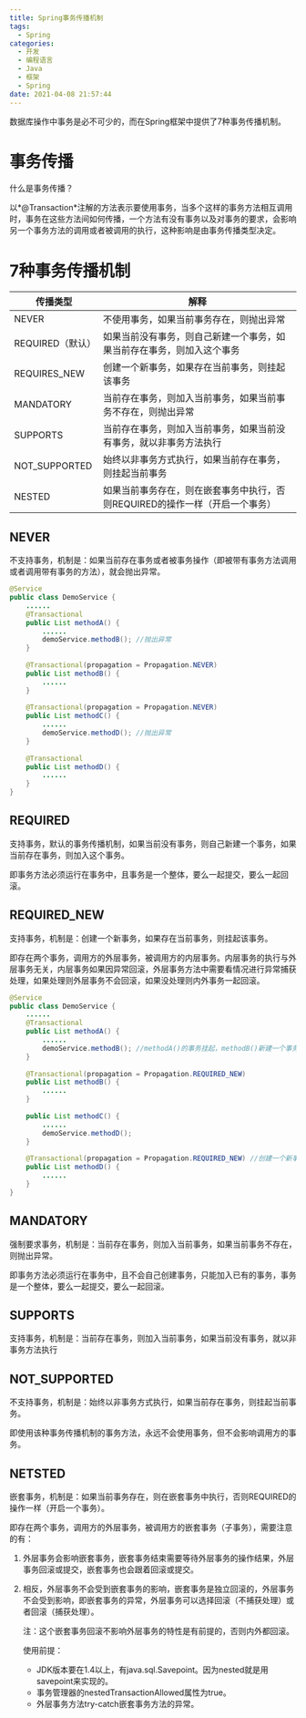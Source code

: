 ```yaml
---
title: Spring事务传播机制
tags:
  - Spring
categories:
  - 开发
  - 编程语言
  - Java
  - 框架
  - Spring
date: 2021-04-08 21:57:44
---
```







数据库操作中事务是必不可少的，而在Spring框架中提供了7种事务传播机制。



<!-- more -->



# 事务传播

什么是事务传播？

以*@Transaction*注解的方法表示要使用事务，当多个这样的事务方法相互调用时，事务在这些方法间如何传播，一个方法有没有事务以及对事务的要求，会影响另一个事务方法的调用或者被调用的执行，这种影响是由事务传播类型决定。



# 7种事务传播机制

| 传播类型         | 解释                                                         |
| ---------------- | ------------------------------------------------------------ |
| NEVER            | 不使用事务，如果当前事务存在，则抛出异常                     |
| REQUIRED（默认） | 如果当前没有事务，则自己新建一个事务，如果当前存在事务，则加入这个事务 |
| REQUIRES_NEW     | 创建一个新事务，如果存在当前事务，则挂起该事务               |
| MANDATORY        | 当前存在事务，则加入当前事务，如果当前事务不存在，则抛出异常 |
| SUPPORTS         | 当前存在事务，则加入当前事务，如果当前没有事务，就以非事务方法执行 |
| NOT_SUPPORTED    | 始终以非事务方式执行，如果当前存在事务，则挂起当前事务       |
| NESTED           | 如果当前事务存在，则在嵌套事务中执行，否则REQUIRED的操作一样（开启一个事务） |



## NEVER

不支持事务，机制是：如果当前存在事务或者被事务操作（即被带有事务方法调用或者调用带有事务的方法），就会抛出异常。

``` java
@Service
public class DemoService {
    ......
    @Transactional
    public List methodA() {
        ......
        demoService.methodB(); //抛出异常
    }
    
    @Transactional(propagation = Propagation.NEVER)
    public List methodB() {
        ......
    }
    
    @Transactional(propagation = Propagation.NEVER)
    public List methodC() {
        ......
        demoService.methodD(); //抛出异常
    }
    
    @Transactional
    public List methodD() {
        ......
    }
}
```



## REQUIRED

支持事务，默认的事务传播机制，如果当前没有事务，则自己新建一个事务，如果当前存在事务，则加入这个事务。

即事务方法必须运行在事务中，且事务是一个整体，要么一起提交，要么一起回滚。



## REQUIRED_NEW

支持事务，机制是：创建一个新事务，如果存在当前事务，则挂起该事务。

即存在两个事务，调用方的外层事务，被调用方的内层事务。内层事务的执行与外层事务无关，内层事务如果因异常回滚，外层事务方法中需要看情况进行异常捕获处理，如果处理则外层事务不会回滚，如果没处理则内外事务一起回滚。

``` java
@Service
public class DemoService {
    ......
    @Transactional
    public List methodA() {
        ......
        demoService.methodB(); //methodA()的事务挂起，methodB()新建一个事务
    }
    
    @Transactional(propagation = Propagation.REQUIRED_NEW)
    public List methodB() {
        ......
    }
    
    public List methodC() {
        ......
        demoService.methodD();
    }
    
    @Transactional(propagation = Propagation.REQUIRED_NEW) //创建一个新事务
    public List methodD() {
        ......
    }
}
```



## MANDATORY  

强制要求事务，机制是：当前存在事务，则加入当前事务，如果当前事务不存在，则抛出异常。

即事务方法必须运行在事务中，且不会自己创建事务，只能加入已有的事务，事务是一个整体，要么一起提交，要么一起回滚。



## SUPPORTS

支持事务，机制是：当前存在事务，则加入当前事务，如果当前没有事务，就以非事务方法执行



## NOT_SUPPORTED

不支持事务，机制是：始终以非事务方式执行，如果当前存在事务，则挂起当前事务。

即使用该种事务传播机制的事务方法，永远不会使用事务，但不会影响调用方的事务。



## NETSTED

嵌套事务，机制是：如果当前事务存在，则在嵌套事务中执行，否则REQUIRED的操作一样（开启一个事务）。

即存在两个事务，调用方的外层事务，被调用方的嵌套事务（子事务），需要注意的有：

1. 外层事务会影响嵌套事务，嵌套事务结束需要等待外层事务的操作结果，外层事务回滚或提交，嵌套事务也会跟着回滚或提交。

2. 相反，外层事务不会受到嵌套事务的影响，嵌套事务是独立回滚的，外层事务不会受到影响，即嵌套事务的异常，外层事务可以选择回滚（不捕获处理）或者回滚（捕获处理）。

   注：这个嵌套事务回滚不影响外层事务的特性是有前提的，否则内外都回滚。

   使用前提：

   * JDK版本要在1.4以上，有java.sql.Savepoint。因为nested就是用savepoint来实现的。
   * 事务管理器的nestedTransactionAllowed属性为true。
   * 外层事务方法try-catch嵌套事务方法的异常。

